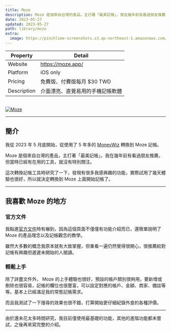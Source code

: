 ```yaml
---
title: Moze
description: Moze 是個來自台灣的產品，主打著「最美記帳」，我在幾年前有看過朋友推薦，但當時已經有在用的工具，就沒有特別關注。這次轉換記帳工具時研究了一下，發現有很多我感興趣的功能，實際試用了幾天體驗也很好，所以就決定轉換到 Moze 上面開始記帳了。
date: 2023-05-27
updated: 2023-05-27
path: library/moze
extra:
  image: https://pinchlime-screenshots.s3.ap-northeast-1.amazonaws.com/moze_7GA7gP.webp
---
```


| Property | Detail | 
|---|---|
| Website | <https://moze.app/> | 
| Platform | iOS only | 
| Pricing | 免費版、付費版每月 $30 TWD | 
| Description | 介面漂亮、直覺易用的手機記帳軟體 | 

<br>

<a href="https://pinchlime-screenshots.s3.ap-northeast-1.amazonaws.com/moze_7GA7gP.webp" data-fancybox data-caption="Moze">
  <img src="https://pinchlime-screenshots.s3.ap-northeast-1.amazonaws.com/moze_7GA7gP.webp" loading="lazy" alt="Moze" align="center" />
</a>
<br>

---

## 簡介

我從 2023 年 5 月底開始，從使用了 5 年多的 [MoneyWiz](@/library/toolbox/inactive/moneywiz.md) 轉換到 Moze 記帳。

Moze 是個來自台灣的產品，主打著「最美記帳」，我在幾年前有看過朋友推薦，但當時已經有在用的工具，就沒有特別關注。

這次轉換記帳工具時研究了一下，發現有很多我感興趣的功能，實際試用了幾天體驗也很好，所以就決定轉換到 Moze 上面開始記帳了。

---

## 我喜歡 Moze 的地方

### 官方文件

我點進[官方文件](https://doc.moze.app/)時有嚇到，因為這個頁面不僅僅有功能介紹而已，還簡單說明了 Moze 的產品理念以及記帳觀念的教學。

雖然大多數的概念我原本就有大致掌握，但重看一遍仍然覺得很開心，很推薦給對記帳有興趣但遲遲未開始的人閱讀。

### 輕鬆上手

除了詳盡文件外， Moze 的上手體驗也很好，預設的帳戶類別很夠用，要新增或刪除也很容易，記帳的欄位也很豐富，可以設定對應的帳戶、金額、商家、備註等等。基本上已經滿足我的常態記帳需求。

而且我測試了一下搜尋的效果也很不錯，打算開始更仔細紀錄外食的各種評價。

---

由於還未花太多時間研究，我目前僅使用最基礎的功能，其他的進階功能都未嘗試，之後再來寫完整的介紹。




